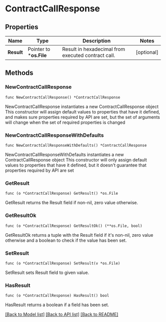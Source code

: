 # ContractCallResponse

## Properties

Name | Type | Description | Notes
------------ | ------------- | ------------- | -------------
**Result** | Pointer to ***os.File** | Result in hexadecimal from executed contract call. | [optional] 

## Methods

### NewContractCallResponse

`func NewContractCallResponse() *ContractCallResponse`

NewContractCallResponse instantiates a new ContractCallResponse object
This constructor will assign default values to properties that have it defined,
and makes sure properties required by API are set, but the set of arguments
will change when the set of required properties is changed

### NewContractCallResponseWithDefaults

`func NewContractCallResponseWithDefaults() *ContractCallResponse`

NewContractCallResponseWithDefaults instantiates a new ContractCallResponse object
This constructor will only assign default values to properties that have it defined,
but it doesn't guarantee that properties required by API are set

### GetResult

`func (o *ContractCallResponse) GetResult() *os.File`

GetResult returns the Result field if non-nil, zero value otherwise.

### GetResultOk

`func (o *ContractCallResponse) GetResultOk() (**os.File, bool)`

GetResultOk returns a tuple with the Result field if it's non-nil, zero value otherwise
and a boolean to check if the value has been set.

### SetResult

`func (o *ContractCallResponse) SetResult(v *os.File)`

SetResult sets Result field to given value.

### HasResult

`func (o *ContractCallResponse) HasResult() bool`

HasResult returns a boolean if a field has been set.


[[Back to Model list]](../README.md#documentation-for-models) [[Back to API list]](../README.md#documentation-for-api-endpoints) [[Back to README]](../README.md)


